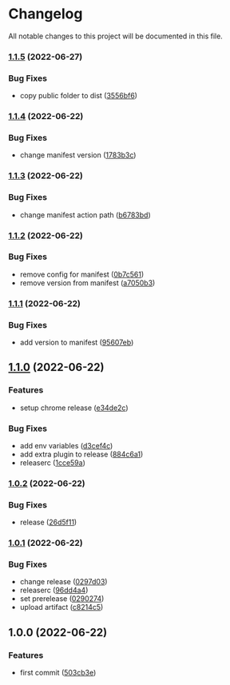 # Changelog

All notable changes to this project will be documented in this file.

### [1.1.5](https://github.com/syneki/ticket-in-a-click/compare/v1.1.4...v1.1.5) (2022-06-27)


### Bug Fixes

* copy public folder to dist ([3556bf6](https://github.com/syneki/ticket-in-a-click/commit/3556bf66cff3acab1289ada0417ea20e655f9f3a))

### [1.1.4](https://github.com/syneki/ticket-in-a-click/compare/v1.1.3...v1.1.4) (2022-06-22)


### Bug Fixes

* change manifest version ([1783b3c](https://github.com/syneki/ticket-in-a-click/commit/1783b3c857a25e5d8643fd59f64f05a08f4eaa7f))

### [1.1.3](https://github.com/syneki/ticket-in-a-click/compare/v1.1.2...v1.1.3) (2022-06-22)


### Bug Fixes

* change manifest action path ([b6783bd](https://github.com/syneki/ticket-in-a-click/commit/b6783bdcb61bc180cd4699bd692951863032f966))

### [1.1.2](https://github.com/syneki/ticket-in-a-click/compare/v1.1.1...v1.1.2) (2022-06-22)


### Bug Fixes

* remove config for manifest ([0b7c561](https://github.com/syneki/ticket-in-a-click/commit/0b7c56147bc470b82d45c7a9c27805c19bd3bf10))
* remove version from manifest ([a7050b3](https://github.com/syneki/ticket-in-a-click/commit/a7050b35d8d6fa00da72d1535bd1781c66592067))

### [1.1.1](https://github.com/syneki/ticket-in-a-click/compare/v1.1.0...v1.1.1) (2022-06-22)


### Bug Fixes

* add version to manifest ([95607eb](https://github.com/syneki/ticket-in-a-click/commit/95607eb4d385aaca3a2bcc08cbbb1d6db1c42075))

## [1.1.0](https://github.com/syneki/ticket-in-a-click/compare/v1.0.2...v1.1.0) (2022-06-22)


### Features

* setup chrome release ([e34de2c](https://github.com/syneki/ticket-in-a-click/commit/e34de2c177c33f9c42dd26345353894331ab722c))


### Bug Fixes

* add env variables ([d3cef4c](https://github.com/syneki/ticket-in-a-click/commit/d3cef4cb97a54b8a01ff0589a39a9d5673ec3e0d))
* add extra plugin to release ([884c6a1](https://github.com/syneki/ticket-in-a-click/commit/884c6a16e2d19ca0ee4d5bcd8e7d743c235c7b23))
* releaserc ([1cce59a](https://github.com/syneki/ticket-in-a-click/commit/1cce59ab03d7e5c614d25daddf3374117c92b8b5))

### [1.0.2](https://github.com/syneki/ticket-in-a-click/compare/v1.0.1...v1.0.2) (2022-06-22)


### Bug Fixes

* release ([26d5f11](https://github.com/syneki/ticket-in-a-click/commit/26d5f115f55026a788debeef1694351aba924275))

### [1.0.1](https://github.com/syneki/ticket-in-a-click/compare/v1.0.0...v1.0.1) (2022-06-22)


### Bug Fixes

* change release ([0297d03](https://github.com/syneki/ticket-in-a-click/commit/0297d03d6fbb084f62c4f4603d4612fe492cda8d))
* releaserc ([96dd4a4](https://github.com/syneki/ticket-in-a-click/commit/96dd4a48e0d453d93bb0ee65e751a7583eeee16a))
* set prerelease ([0290274](https://github.com/syneki/ticket-in-a-click/commit/0290274b95fb10325b5205b5e6fd629caebff84d))
* upload artifact ([c8214c5](https://github.com/syneki/ticket-in-a-click/commit/c8214c55fc6beb4c3f8d909a9198b8f080ea02c7))

## 1.0.0 (2022-06-22)


### Features

* first commit ([503cb3e](https://github.com/syneki/ticket-in-a-click/commit/503cb3e1ce10e0cca4dd077ff39d47186c4f6445))
